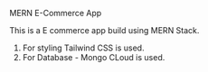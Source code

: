 MERN E-Commerce App

This is a E commerce app build using MERN Stack. 
1) For styling Tailwind CSS is used. 
2) For Database - Mongo CLoud is used. 
